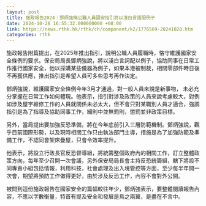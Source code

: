```yaml
---
layout: post
title: 施政報告2024｜鄧炳強稱公職人員國安指引將以淺白言語配例子
date: 2024-10-28 16:55:32.000000000 +08:00
link: https://news.rthk.hk/rthk/ch/component/k2/1776569-20241028.htm
categories: rthk
---
```


施政報告附篇提出，在2025年推出指引，說明公職人員履職時，恪守維護國家安全條例的要求。保安局局長鄧炳強說，將以淺白言詞配以例子，協助同事在日常工作推行國家安全，他以採購某些儀器為例子，如果本港被制裁，相關零部件時日後不再獲供應，推出指引是希望人員可多些思考再作決定。

鄧炳強說，維護國家安全條例今年3月才通過，對一般人員來說是新事物， 未必充分掌握在日常工作如何體現。他表示，指引對涉及政策的人員來說考慮較大，對例如涉及屋宇維修工作的人員就關係未必太大，但不會只對某職別人員才適合，強調指引是為了指導及協助同事工作，細則中並無罰則，懲罰並非政策目標。

另外，當局提出要加強反恐準備，將在今年底前引入三層防範機制。鄧炳強說，觀乎目前國際形勢，以及現時相關工作只由執法部門主導，措施是為了加強防範及準備工作，不認同會架床疊屋，只會令效率提升。

他表示，將設立行政長官反恐督導組，將統籌整個政府內的相關工作，訂立整體政策方向，每年至少召開一次會議，另外保安局局長會主持反恐統籌組，轄下將設不同專責小組包括情報，利用科技，社會處理及出入境管控等方面，至少每半年開一次會，期望將預防工作做得更好，由於涉及反恐工作，內容不會對外公開。

被問到這份施政報告在國家安全的篇幅較往年少，鄧炳強表示，要整體閱讀報告內容，不應以字數衡量，特首有提及安全和發展是鳥之兩翼，是盡在不言中。
